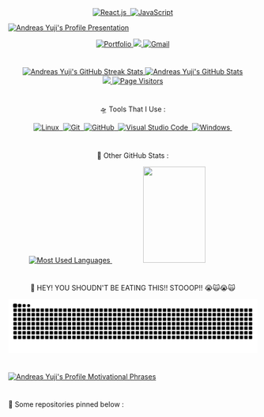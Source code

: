 <!--       
    Stacks:   
-->
<div align="center">
  <a href="https://github.com/gabrielly-vitoria">     
    <img src="https://img.shields.io/badge/-React.js-0D1117?style=for-the-badge&logo=react&labelColor=0D1117" alt="React.js">&nbsp;
    <img src="https://img.shields.io/badge/-JavaScript-0D1117?style=for-the-badge&logo=javascript&labelColor=0D1117" alt="JavaScript">
  </a> 
</div>


 

<!-- Improvised Margin -->
<p></p>
<p></p>
<p></p>
<p></p>
<p></p>
<p></p>
<p></p>
<p></p>
<p></p>
<p></p>
<p></p>
<p></p>

<!--
  Typing Presentation & Contact Area:
-->
<a href="https://github.com/gabrielly-vitoria">
  <img src="https://readme-typing-svg.herokuapp.com/?color=00b5f7&size=35&center=true&vCenter=true&width=1000&lines=🪐+Hey,+i'm+Andreas+Yuji+=];⚛️+I'm+a+React+developer+=};🎨+I'm+a+Frontend+Developer+•+ᴗ+-;🚀+I'm+17+years+old+•ᴗ•;"  alt="Andreas Yuji's Profile Presentation "/>
</a>

<!-- Improvised Margin -->
<p></p>
<p></p>
<p></p>
<p></p>
<p></p>
<p></p>
<p></p>
<p></p>
<p></p>
<p></p>
<p></p>
<p></p>

<div align="center">
    <a href="https://gabrielly-vitoria.github.io/portfolio/">
      <img src="https://img.shields.io/badge/Portfolio-800080?style=for-the-badge&logo=react&logoColor=white" alt="Portfolio">
    </a>
    <a href="https://www.linkedin.com/in/gabrielly-vitoria-a08633321/" target="_blank">
      <img src="https://img.shields.io/badge/LinkedIn-0077B5?style=for-the-badge&logo=linkedin&logoColor=white" alt"LinkedIn" />
    </a>
    <a href="mailto:andreaspinheirocontato@gmail.com" target="_blank"> 
      <img src="https://img.shields.io/badge/-Gmail-FF0000?style=for-the-badge&logo=gmail&logoColor=ffffff" alt="Gmail" />
    </a>
</div> 





#
<!--
  Streak & Status
-->
<div align="center">  
  <a href="https://github.com/gabrielly-vitoria">
    <img width="50%" height="195px" src="https://github-readme-streak-stats-salesp07.vercel.app/?user=gabrielly-vitoria&count_private=true&theme=tokyonight&hide_border=true" alt="Andreas Yuji's GitHub Streak Stats" /> 
    <img width="49%" height="195px" src="https://github-readme-stats.vercel.app/api?username=gabrielly-vitoria&show_icons=true&count_private=true&hide_border=true&theme=tokyonight" alt="Andreas Yuji's GitHub Stats" />
  </a>
</div>






<!--
  Contributions Graph & Visitors Count
-->
<div align="center">
  <a href="https://github.com/gabrielly-vitoria">
    <img src="https://github-readme-activity-graph.vercel.app/graph?username=gabrielly-vitoria&bg_color=000000&color=15e5a6&line=07e9a5&point=0a855c&area=true&hide_border=true)](https://github.com/ashutosh00710/github-readme-activity-graph">
    <img width="10%" src="https://visitor-badge.laobi.icu/badge?page_id=gabrielly-vitoria.gabrielly-vitoria" alt="Page Visitors" />
  </a>
</div>






#
<!--
  Tools Area:
-->
<p align="center">
    🛸 Tools That I Use :
</p>
<div align="center">
    <a href="https://github.com/gabrielly-vitoria">
      <img src="https://img.shields.io/badge/-Linux-0D1117?style=for-the-badge&logo=linux&labelColor=0D1117" alt="Linux">&nbsp;
      <img src="https://img.shields.io/badge/-Git-0D1117?style=for-the-badge&logo=git&labelColor=0D1117" alt="Git">&nbsp;
      <img src="https://img.shields.io/badge/-GitHub-0D1117?style=for-the-badge&logo=github&labelColor=0D1117" alt="GitHub">&nbsp;
      <img src="https://img.shields.io/badge/-Visual%20Studio%20Code-0D1117?style=for-the-badge&logo=visualstudiocode&labelColor=0D1117" alt="Visual Studio Code">&nbsp;
      <img src="https://img.shields.io/badge/-Windows-0D1117?style=for-the-badge&logo=windows&labelColor=0D1117" alt="Windows">&nbsp;
    </a>
</div>






#
<!--
  Level, Achievements & Most Used Languages:
-->
<p align="center">
    🌙 Other GitHub Stats :
</p>
<div align="center">
  <a href="https://github.com/gabrielly-vitoria">
    <img width="49%" height="195px" src="https://github-readme-stats.vercel.app/api/top-langs/?username=gabrielly-vitoria&layout=compact&hide_border=true&margin-h=109px&theme=tokyonight" alt="Most Used Languages"/>
    <img width="50%" height="195px" src="https://github-profile-trophy.vercel.app/?username=gabrielly-vitoria&theme=dracula&row=2&no-bg=false&column=5&margin-w=0&margin-h=0" />
  </a>
</div>






#
<!--
  Snake on Commits:
-->
<p align="center">
  🐍 HEY! YOU SHOUDN'T BE EATING THIS!! STOOOP!! 😭🙀😭🙀
</p>

<div align="center">
  <a href="https://github.com/gabrielly-vitoria">
    <picture align="center">
      <source media="(prefers-color-scheme: dark)" srcset="https://raw.githubusercontent.com/gabrielly-vitoria/gabrielly-vitoria/output/github-contribution-grid-snake-dark.svg">
      <source media="(prefers-color-scheme: light)" srcset="https://raw.githubusercontent.com/gabrielly-vitoria/gabrielly-vitoria/output/github-contribution-grid-snake-dark.svg">
      <img align="center" alt="github contribution grid snake animation" src="https://raw.githubusercontent.com/gabrielly-vitoria/gabrielly-vitoria/output/github-contribution-grid-snake.svg">
    </picture>
  </a>
</div>






#
<!--
  Motivational Phrases &  Indication to pinned projects
-->
<a href="https://github.com/gabrielly-vitoria">
  <img src="https://readme-typing-svg.herokuapp.com/?color=00b5f7&size=35&center=true&vCenter=true&width=1000&lines=%F0%9F%A7%91+No+matter+how+hard,+persist,+%26+code!;%F0%9F%9A%80+No+matter+the+challenge,+progress,+%26+code!;%F0%9F%94%A7+No+matter+the+obstacle,+advance,+%26+code!;%F0%9F%93%9A+No+matter+the+mistake,+learn,+%26+code!;%E2%8F%B3+No+matter+the+time,+achieve,+%26+code!;%F0%9F%A4%94+No+matter+the+doubt,+trust,+%26+code!;%F0%9F%95%92+No+matter+the+pace,+continue,+%26+code!;%F0%9F%9B%A4+No+matter+the+path,+follow,+%26+code!;%F0%9F%94%84+No+matter+the+failure,+restart,+%26+code!;%F0%9F%97%82+No+matter+the+chaos,+organize,+%26+code!" alt="Andreas Yuji's Profile Motivational Phrases">
</a>

#
<!-- Fixed Repos Presentation
-->
<p align="left">
  📌 Some repositories pinned below :
</p>
